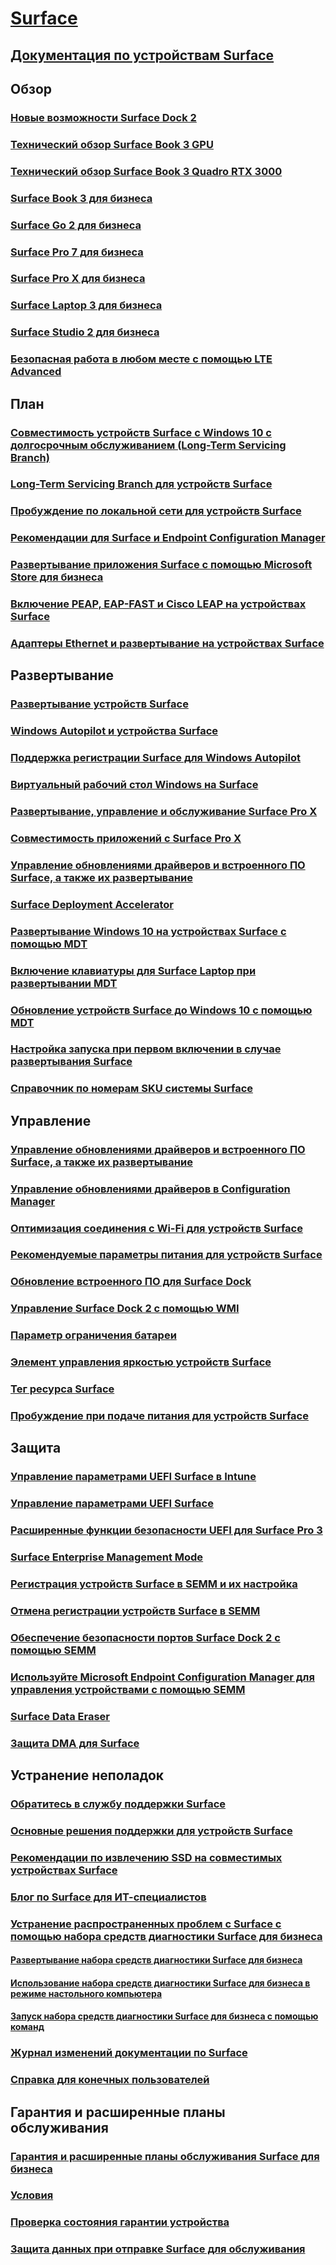 # [Surface](index.yml)

## [Документация по устройствам Surface](get-started.yml)

## Обзор

### [Новые возможности Surface Dock 2](surface-dock-whats-new.md)
### [Технический обзор Surface Book 3 GPU](surface-book-GPU-overview.md)
### [Технический обзор Surface Book 3 Quadro RTX 3000](surface-book-quadro.md)
### [Surface Book 3 для бизнеса](https://www.microsoft.com/surface/business/surface-book-3)
### [Surface Go 2 для бизнеса](https://www.microsoft.com/surface/business/surface-go-2)
### [Surface Pro 7 для бизнеса](https://www.microsoft.com/surface/business/surface-pro-7)
### [Surface Pro X для бизнеса](https://www.microsoft.com/surface/business/surface-pro-x)
### [Surface Laptop 3 для бизнеса](https://www.microsoft.com/surface/business/surface-laptop-3)
### [Surface Studio 2 для бизнеса](https://www.microsoft.com/surface/business/surface-studio-2)

### [Безопасная работа в любом месте с помощью LTE Advanced](https://www.microsoft.com/surface/business/lte-laptops-and-tablets)

## План

### [Совместимость устройств Surface с Windows 10 с долгосрочным обслуживанием (Long-Term Servicing Branch)](surface-device-compatibility-with-windows-10-ltsc.md)
### [Long-Term Servicing Branch для устройств Surface](ltsb-for-surface.md)
### [Пробуждение по локальной сети для устройств Surface](wake-on-lan-for-surface-devices.md)
### [Рекомендации для Surface и Endpoint Configuration Manager](considerations-for-surface-and-system-center-configuration-manager.md)
### [Развертывание приложения Surface с помощью Microsoft Store для бизнеса](deploy-surface-app-with-windows-store-for-business.md)
### [Включение PEAP, EAP-FAST и Cisco LEAP на устройствах Surface](enable-peap-eap-fast-and-cisco-leap-on-surface-devices.md)
### [Адаптеры Ethernet и развертывание на устройствах Surface](ethernet-adapters-and-surface-device-deployment.md)

## Развертывание

### [Развертывание устройств Surface](deploy.md)
### [Windows Autopilot и устройства Surface](windows-autopilot-and-surface-devices.md)
### [Поддержка регистрации Surface для Windows Autopilot](surface-autopilot-registration-support.md)
### [Виртуальный рабочий стол Windows на Surface](windows-virtual-desktop-surface.md)
### [Развертывание, управление и обслуживание Surface Pro X](surface-pro-arm-app-management.md)
### [Совместимость приложений с Surface Pro X](surface-pro-arm-app-performance.md)
### [Управление обновлениями драйверов и встроенного ПО Surface, а также их развертывание](manage-surface-driver-and-firmware-updates.md)
### [Surface Deployment Accelerator](microsoft-surface-deployment-accelerator.md)
### [Развертывание Windows 10 на устройствах Surface с помощью MDT](deploy-windows-10-to-surface-devices-with-mdt.md)
### [Включение клавиатуры для Surface Laptop при развертывании MDT](enable-surface-keyboard-for-windows-pe-deployment.md)
### [Обновление устройств Surface до Windows 10 с помощью MDT](upgrade-surface-devices-to-windows-10-with-mdt.md)
### [Настройка запуска при первом включении в случае развертывания Surface](customize-the-oobe-for-surface-deployments.md)
### [Справочник по номерам SKU системы Surface](surface-system-sku-reference.md)

## Управление

### [Управление обновлениями драйверов и встроенного ПО Surface, а также их развертывание](manage-surface-driver-and-firmware-updates.md)
### [Управление обновлениями драйверов в Configuration Manager](manage-surface-driver-updates-configuration-manager.md)
### [Оптимизация соединения с Wi-Fi для устройств Surface](surface-wireless-connect.md)
### [Рекомендуемые параметры питания для устройств Surface](maintain-optimal-power-settings-on-Surface-devices.md)
### [Обновление встроенного ПО для Surface Dock](surface-dock-firmware-update.md)
### [Управление Surface Dock 2 с помощью WMI](surface-dock2-wmi.md)
### [Параметр ограничения батареи](battery-limit.md)
### [Элемент управления яркостью устройств Surface](microsoft-surface-brightness-control.md)
### [Тег ресурса Surface](assettag.md)
### [Пробуждение при подаче питания для устройств Surface](wake-on-power-for-surface.md)

## Защита

### [Управление параметрами UEFI Surface в Intune](surface-manage-dfci-guide.md)
### [Управление параметрами UEFI Surface](manage-surface-uefi-settings.md)
### [Расширенные функции безопасности UEFI для Surface Pro 3](advanced-uefi-security-features-for-surface-pro-3.md)
### [Surface Enterprise Management Mode](surface-enterprise-management-mode.md)
### [Регистрация устройств Surface в SEMM и их настройка](enroll-and-configure-surface-devices-with-semm.md)
### [Отмена регистрации устройств Surface в SEMM](unenroll-surface-devices-from-semm.md)
### [Обеспечение безопасности портов Surface Dock 2 с помощью SEMM](secure-surface-dock-ports-semm.md)
### [Используйте Microsoft Endpoint Configuration Manager для управления устройствами с помощью SEMM](use-system-center-configuration-manager-to-manage-devices-with-semm.md)
### [Surface Data Eraser](microsoft-surface-data-eraser.md)
### [Защита DMA для Surface](dma-protect.md)

## Устранение неполадок
### [Обратитесь в службу поддержки Surface](contact-surface-support.md)
### [Основные решения поддержки для устройств Surface](support-solutions-surface.md)
### [Рекомендации по извлечению SSD на совместимых устройствах Surface](surface-ssd-removal-guide.md)
### [Блог по Surface для ИТ-специалистов](https://techcommunity.microsoft.com/t5/surface-it-pro-blog/bg-p/SurfaceITPro)
### [Устранение распространенных проблем с Surface с помощью набора средств диагностики Surface для бизнеса](surface-diagnostic-toolkit-for-business-intro.md)
#### [Развертывание набора средств диагностики Surface для бизнеса](surface-diagnostic-toolkit-business.md)
#### [Использование набора средств диагностики Surface для бизнеса в режиме настольного компьютера](surface-diagnostic-toolkit-desktop-mode.md)
#### [Запуск набора средств диагностики Surface для бизнеса с помощью команд](surface-diagnostic-toolkit-command-line.md)
### [Журнал изменений документации по Surface](change-history-for-surface.md)
### [Справка для конечных пользователей](https://support.microsoft.com/products/surface-devices)

## Гарантия и расширенные планы обслуживания
### [Гарантия и расширенные планы обслуживания Surface для бизнеса](https://www.microsoft.com/surface/business/warranty-service-offerings-and-support)
### [Условия](https://support.microsoft.com/help/4493926/warranties-extended-service-plans-and-terms-conditions-for-your-device)
### [Проверка состояния гарантии устройства](https://mybusinessservice.surface.com/)
### [Защита данных при отправке Surface для обслуживания](https://support.microsoft.com/help/4023508/surface-faq-protecting-your-data-service)